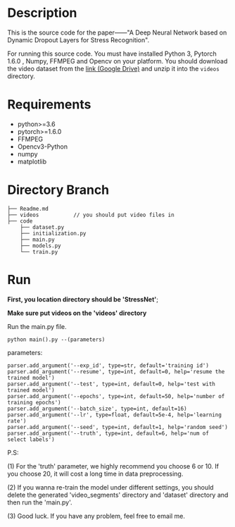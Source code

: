 # Description

This is the source code for the paper——"A Deep Neural Network based on Dynamic Dropout Layers for Stress Recognition".

For running this source code. You must have installed Python 3, Pytorch 1.6.0 , Numpy, FFMPEG and Opencv on your platform. You should download the video dataset from the [link (Google Drive)](http://) and unzip it into the `videos` directory.





# Requirements

- python>=3.6
- pytorch>=1.6.0
- FFMPEG
- Opencv3-Python
- numpy
- matplotlib



# Directory Branch

```
├── Readme.md                 
├── videos           // you should put video files in              
├── code                     
    ├── dataset.py
    ├── initialization.py       
    ├── main.py        
    ├── models.py                       
    └── train.py              
```



# Run

**First, you location directory  should be 'StressNet'**;

**Make sure put videos on the 'videos' directory**

Run the main.py file.

```
python main().py --(parameters)
```

parameters:

    parser.add_argument('--exp_id', type=str, default='training id')
    parser.add_argument('--resume', type=int, default=0, help='resume the trained model')
    parser.add_argument('--test', type=int, default=0, help='test with trained model')
    parser.add_argument('--epochs', type=int, default=50, help='number of training epochs')
    parser.add_argument('--batch_size', type=int, default=16)
    parser.add_argument('--lr', type=float, default=5e-4, help='learning rate')
    parser.add_argument('--seed', type=int, default=1, help='random seed')
    parser.add_argument('--truth', type=int, default=6, help='num of select labels')
P.S: 

(1) For the 'truth' parameter, we highly recommend you choose 6 or 10. If you choose 20, it will cost a long time in data preprocessing.

(2) If you wanna re-train the model under different settings, you should delete the generated 'video_segments' directory and 'dataset' directory and then run the 'main.py'.

(3) Good luck. If you have any problem, feel free to email me.
